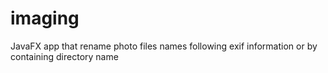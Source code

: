 # imaging
JavaFX app that rename photo files names following exif information or by containing directory name
